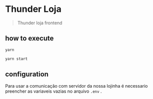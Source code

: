 # Thunder Loja 

> Thunder loja frontend

## how to execute

```sh
yarn
```

```sh
yarn start
```

## configuration

Para usar a comunicação com  servidor da nossa lojinha é necessario preencher as variaveis vazias no arquivo ```.env``` .